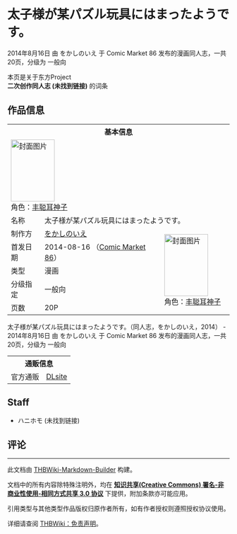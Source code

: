 # 太子様が某パズル玩具にはまったようです。

<!-- source html: G:\repos\THBWiki-Markdown-Builder\THBWikiMarkdown\Temp\main\4\42\ns0%3A%E5%A4%AA%E5%AD%90%E6%A7%98%E3%81%8C%E6%9F%90%E3%83%91%E3%82%BA%E3%83%AB%E7%8E%A9%E5%85%B7%E3%81%AB%E3%81%AF%E3%81%BE%E3%81%A3%E3%81%9F%E3%82%88%E3%81%86%E3%81%A7%E3%81%99%E3%80%82.html -->

2014年8月16日 由 をかしのいえ 于 Comic Market 86 发布的漫画同人志，一共20页，分级为 一般向

本页是关于东方Project  
 **二次创作同人志 (未找到链接)** 的词条

## 作品信息

<table><tbody><tr><th colspan="3">基本信息</th></tr><tr><td class="cover-artwork-mobile" colspan="2"><a href="./文件-太子様が某パズル玩具にはまったようです。封面.png.md" class="image" title="封面图片"><img alt="封面图片" src="https://upload.thwiki.cc/thumb/1/16/%E5%A4%AA%E5%AD%90%E6%A7%98%E3%81%8C%E6%9F%90%E3%83%91%E3%82%BA%E3%83%AB%E7%8E%A9%E5%85%B7%E3%81%AB%E3%81%AF%E3%81%BE%E3%81%A3%E3%81%9F%E3%82%88%E3%81%86%E3%81%A7%E3%81%99%E3%80%82%E5%B0%81%E9%9D%A2.png/99px-%E5%A4%AA%E5%AD%90%E6%A7%98%E3%81%8C%E6%9F%90%E3%83%91%E3%82%BA%E3%83%AB%E7%8E%A9%E5%85%B7%E3%81%AB%E3%81%AF%E3%81%BE%E3%81%A3%E3%81%9F%E3%82%88%E3%81%86%E3%81%A7%E3%81%99%E3%80%82%E5%B0%81%E9%9D%A2.png" decoding="async" loading="lazy" width="99" height="140" srcset="https://upload.thwiki.cc/thumb/1/16/%E5%A4%AA%E5%AD%90%E6%A7%98%E3%81%8C%E6%9F%90%E3%83%91%E3%82%BA%E3%83%AB%E7%8E%A9%E5%85%B7%E3%81%AB%E3%81%AF%E3%81%BE%E3%81%A3%E3%81%9F%E3%82%88%E3%81%86%E3%81%A7%E3%81%99%E3%80%82%E5%B0%81%E9%9D%A2.png/149px-%E5%A4%AA%E5%AD%90%E6%A7%98%E3%81%8C%E6%9F%90%E3%83%91%E3%82%BA%E3%83%AB%E7%8E%A9%E5%85%B7%E3%81%AB%E3%81%AF%E3%81%BE%E3%81%A3%E3%81%9F%E3%82%88%E3%81%86%E3%81%A7%E3%81%99%E3%80%82%E5%B0%81%E9%9D%A2.png 1.5x, https://upload.thwiki.cc/thumb/1/16/%E5%A4%AA%E5%AD%90%E6%A7%98%E3%81%8C%E6%9F%90%E3%83%91%E3%82%BA%E3%83%AB%E7%8E%A9%E5%85%B7%E3%81%AB%E3%81%AF%E3%81%BE%E3%81%A3%E3%81%9F%E3%82%88%E3%81%86%E3%81%A7%E3%81%99%E3%80%82%E5%B0%81%E9%9D%A2.png/198px-%E5%A4%AA%E5%AD%90%E6%A7%98%E3%81%8C%E6%9F%90%E3%83%91%E3%82%BA%E3%83%AB%E7%8E%A9%E5%85%B7%E3%81%AB%E3%81%AF%E3%81%BE%E3%81%A3%E3%81%9F%E3%82%88%E3%81%86%E3%81%A7%E3%81%99%E3%80%82%E5%B0%81%E9%9D%A2.png 2x" data-file-width="2450" data-file-height="3460"></a><div class="cover-char">角色：<a href="./丰聪耳神子.md" title="丰聪耳神子">丰聪耳神子</a></div></td>
</tr><tr><td class="label">名称</td><td colspan="2"> 太子様が某パズル玩具にはまったようです。 </td></tr><tr><td class="label">制作方</td><td><a href="./をかしのいえ.md" title="をかしのいえ">をかしのいえ</a></td><td class="cover-artwork" rowspan="5" style="min-width:140px;"><a href="./文件-太子様が某パズル玩具にはまったようです。封面.png.md" class="image" title="封面图片"><img alt="封面图片" src="https://upload.thwiki.cc/thumb/1/16/%E5%A4%AA%E5%AD%90%E6%A7%98%E3%81%8C%E6%9F%90%E3%83%91%E3%82%BA%E3%83%AB%E7%8E%A9%E5%85%B7%E3%81%AB%E3%81%AF%E3%81%BE%E3%81%A3%E3%81%9F%E3%82%88%E3%81%86%E3%81%A7%E3%81%99%E3%80%82%E5%B0%81%E9%9D%A2.png/99px-%E5%A4%AA%E5%AD%90%E6%A7%98%E3%81%8C%E6%9F%90%E3%83%91%E3%82%BA%E3%83%AB%E7%8E%A9%E5%85%B7%E3%81%AB%E3%81%AF%E3%81%BE%E3%81%A3%E3%81%9F%E3%82%88%E3%81%86%E3%81%A7%E3%81%99%E3%80%82%E5%B0%81%E9%9D%A2.png" decoding="async" loading="lazy" width="99" height="140" srcset="https://upload.thwiki.cc/thumb/1/16/%E5%A4%AA%E5%AD%90%E6%A7%98%E3%81%8C%E6%9F%90%E3%83%91%E3%82%BA%E3%83%AB%E7%8E%A9%E5%85%B7%E3%81%AB%E3%81%AF%E3%81%BE%E3%81%A3%E3%81%9F%E3%82%88%E3%81%86%E3%81%A7%E3%81%99%E3%80%82%E5%B0%81%E9%9D%A2.png/149px-%E5%A4%AA%E5%AD%90%E6%A7%98%E3%81%8C%E6%9F%90%E3%83%91%E3%82%BA%E3%83%AB%E7%8E%A9%E5%85%B7%E3%81%AB%E3%81%AF%E3%81%BE%E3%81%A3%E3%81%9F%E3%82%88%E3%81%86%E3%81%A7%E3%81%99%E3%80%82%E5%B0%81%E9%9D%A2.png 1.5x, https://upload.thwiki.cc/thumb/1/16/%E5%A4%AA%E5%AD%90%E6%A7%98%E3%81%8C%E6%9F%90%E3%83%91%E3%82%BA%E3%83%AB%E7%8E%A9%E5%85%B7%E3%81%AB%E3%81%AF%E3%81%BE%E3%81%A3%E3%81%9F%E3%82%88%E3%81%86%E3%81%A7%E3%81%99%E3%80%82%E5%B0%81%E9%9D%A2.png/198px-%E5%A4%AA%E5%AD%90%E6%A7%98%E3%81%8C%E6%9F%90%E3%83%91%E3%82%BA%E3%83%AB%E7%8E%A9%E5%85%B7%E3%81%AB%E3%81%AF%E3%81%BE%E3%81%A3%E3%81%9F%E3%82%88%E3%81%86%E3%81%A7%E3%81%99%E3%80%82%E5%B0%81%E9%9D%A2.png 2x" data-file-width="2450" data-file-height="3460"></a><div class="cover-char">角色：<a href="./丰聪耳神子.md" title="丰聪耳神子">丰聪耳神子</a></div></td>
</tr><tr><td class="label">首发日期</td><td>2014-08-16&#160;（<a href="/展会作品列表?e=Comic+Market%2386">Comic Market 86</a>）</td></tr><tr><td class="label">类型</td><td>漫画</td></tr><tr><td class="label">分级指定</td><td>一般向</td></tr><tr><td class="label">页数</td><td>20P</td></tr></tbody></table>

太子様が某パズル玩具にはまったようです。（同人志，をかしのいえ，2014） - 2014年8月16日 由 をかしのいえ 于 Comic Market 86 发布的漫画同人志，一共20页，分级为 一般向

<table><tbody><tr><th colspan="3">通贩信息</th></tr><tr><td class="label">官方通贩</td><td colspan="2"><a rel="nofollow" class="external text" href="http://www.dlsite.com/home/work/=/product_id/RJ141370.html">DLsite</a></td></tr></tbody></table>



## Staff
- ハニホモ (未找到链接)


## 评论




---

此文档由 [THBWiki-Markdown-Builder](https://github.com/Delsin-Yu/THBWiki-Markdown-Builder) 构建。

文档中的所有内容除特殊注明外，均在 [**知识共享(Creative Commons) 署名-非商业性使用-相同方式共享 3.0 协议**](https://creativecommons.org/licenses/by-sa/3.0/deed.zh-hans) 下提供，附加条款亦可能应用。

引用类型与其他类型作品版权归原作者所有，如有作者授权则遵照授权协议使用。

详细请查阅 [THBWiki：免责声明](https://thbwiki.cc/THBWiki:%E5%85%8D%E8%B4%A3%E5%A3%B0%E6%98%8E)。

